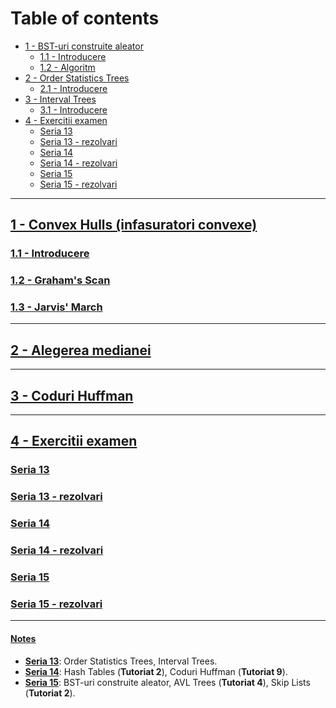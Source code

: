 # Table of contents
- [1 - BST-uri construite aleator](#1---bst-uri-construite-aleator)
    - [1.1 - Introducere](#11---introducere)
    - [1.2 - Algoritm](#12---algoritm)
- [2 - Order Statistics Trees](#2---order-statistics-trees)
    - [2.1 - Introducere](#21---introducere)
- [3 - Interval Trees](#3---interval-trees)
    - [3.1 - Introducere](#31---introducere)
- [4 - Exercitii examen](#4---exercitii-examen)
    - [Seria 13](#seria-13)
    - [Seria 13 - rezolvari](#seria-13---rezolvari)
    - [Seria 14](#seria-14)
    - [Seria 14 - rezolvari](#seria-14---rezolvari)
    - [Seria 15](#seria-15)
    - [Seria 15 - rezolvari](#seria-15---rezolvari)

---

## <ins>1 - Convex Hulls (infasuratori convexe)</ins>

### <ins>1.1 - Introducere</ins>

### <ins>1.2 - Graham's Scan</ins>

### <ins>1.3 - Jarvis' March</ins>

--- 

## <ins>2 - Alegerea medianei</ins>

---

## <ins>3 - Coduri Huffman</ins>

---

## <ins>4 - Exercitii examen</ins>

### <ins>Seria 13</ins>

### <ins>Seria 13 - rezolvari</ins>

### <ins>Seria 14</ins>

### <ins>Seria 14 - rezolvari</ins>

### <ins>Seria 15</ins>

### <ins>Seria 15 - rezolvari</ins>

---

#### <ins>Notes</ins>
- <ins>**Seria 13**</ins>: Order Statistics Trees, Interval Trees.
- <ins>**Seria 14**</ins>: Hash Tables (**Tutoriat 2**), Coduri Huffman (**Tutoriat 9**).
- <ins>**Seria 15**</ins>: BST-uri construite aleator, AVL Trees (**Tutoriat 4**), Skip Lists (**Tutoriat 2**).
